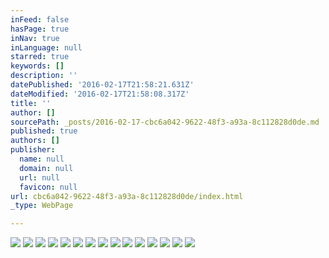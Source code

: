 ```yaml
---
inFeed: false
hasPage: true
inNav: true
inLanguage: null
starred: true
keywords: []
description: ''
datePublished: '2016-02-17T21:58:21.631Z'
dateModified: '2016-02-17T21:58:08.317Z'
title: ''
author: []
sourcePath: _posts/2016-02-17-cbc6a042-9622-48f3-a93a-8c112828d0de.md
published: true
authors: []
publisher:
  name: null
  domain: null
  url: null
  favicon: null
url: cbc6a042-9622-48f3-a93a-8c112828d0de/index.html
_type: WebPage

---
```

![](https://s3-us-west-2.amazonaws.com/the-grid-img/p/93995b3ee78c03d8594c1ef1441e3f29426a08ec.jpg)
![](https://the-grid-user-content.s3-us-west-2.amazonaws.com/3d1db423-7c41-41de-9819-ce9229070c16.jpg)
![](https://the-grid-user-content.s3-us-west-2.amazonaws.com/6dda3919-d07a-4421-8162-62091a9b40bf.jpg)
![](https://s3-us-west-2.amazonaws.com/the-grid-img/p/dff08ff1eb75279706b165a46e9d0cd89d9451ef.jpg)
![](https://the-grid-user-content.s3-us-west-2.amazonaws.com/07c7d4ad-c7b6-4e8d-8a0c-01b3bb89a2dd.jpg)
![](https://the-grid-user-content.s3-us-west-2.amazonaws.com/4b34734c-f637-476a-8d20-315163db8eda.jpg)
![](https://the-grid-user-content.s3-us-west-2.amazonaws.com/5c02c177-d43e-4b8c-9ebb-7da2ac18cba1.png)
![](https://the-grid-user-content.s3-us-west-2.amazonaws.com/bc326f52-7026-4c80-992c-2543d6ee1891.jpg)
![](https://the-grid-user-content.s3-us-west-2.amazonaws.com/1000a2a8-729c-4d10-b78c-ac5c9e23cc00.jpg)
![](https://the-grid-user-content.s3-us-west-2.amazonaws.com/c9486283-49c0-4ea0-9865-18b23f948997.jpg)
![](https://the-grid-user-content.s3-us-west-2.amazonaws.com/f49f0a22-1e8d-466e-a2fa-275b25bf3a5a.jpg)
![](https://the-grid-user-content.s3-us-west-2.amazonaws.com/05b3a2ba-c967-4f7b-8f40-bd3a59fceef6.jpg)
![](https://the-grid-user-content.s3-us-west-2.amazonaws.com/71e3fc27-bb0c-44b7-acc7-ddf6f41c5de2.jpg)
![](https://the-grid-user-content.s3-us-west-2.amazonaws.com/8445549f-faec-469d-838e-1354767dcf67.jpg)
![](https://the-grid-user-content.s3-us-west-2.amazonaws.com/6472311d-c9ec-43ef-a16a-4731d2131e80.jpg)